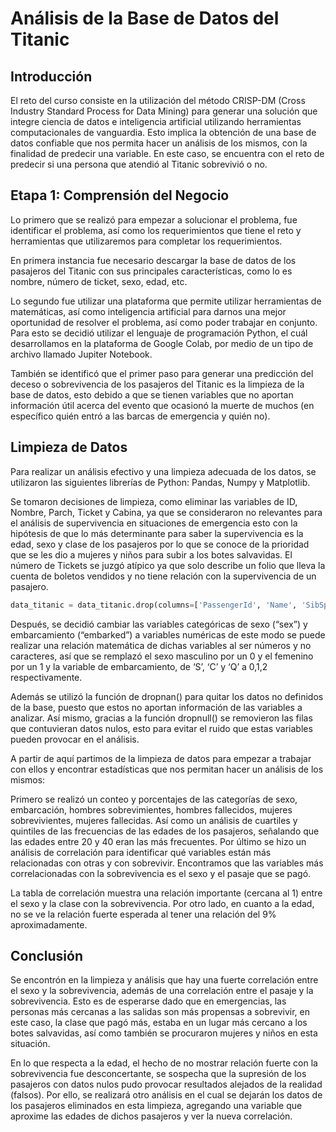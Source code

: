 # Análisis de la Base de Datos del Titanic

## Introducción

El reto del curso consiste en la utilización del método CRISP-DM (Cross Industry Standard Process for Data Mining) para generar una solución que integre ciencia de datos e inteligencia artificial utilizando herramientas computacionales de vanguardia. Esto implica la obtención de una base de datos confiable que nos permita hacer un análisis de los mismos, con la finalidad de predecir una variable. En este caso, se encuentra con el reto de predecir si una persona que atendió al Titanic sobrevivió o no. 

## Etapa 1: Comprensión del Negocio

Lo primero que se realizó para empezar a solucionar el problema, fue identificar el problema, así como los requerimientos que tiene el reto y herramientas que utilizaremos para completar los requerimientos.

En primera instancia fue necesario descargar la base de datos de los pasajeros del Titanic con sus principales características, como lo es nombre, número de ticket, sexo, edad, etc. 

Lo segundo fue utilizar una plataforma que permite utilizar herramientas de matemáticas, así como inteligencia artificial para darnos una mejor oportunidad de resolver el problema, así como poder trabajar en conjunto. Para esto se decidió utilizar el lenguaje de programación Python, el cuál desarrollamos en la plataforma de Google Colab, por medio de un tipo de archivo llamado Jupiter Notebook.

También se identificó que el primer paso para generar una predicción del deceso o sobrevivencia de los pasajeros del Titanic es la limpieza de la base de datos, esto debido a que se tienen variables que no aportan información útil acerca del evento que ocasionó la muerte de muchos (en específico quién entró a las barcas de emergencia y quién no).

## Limpieza de Datos

Para realizar un análisis efectivo y una limpieza adecuada de los datos, se utilizaron las siguientes librerías de Python: Pandas, Numpy y Matplotlib.

Se tomaron decisiones de limpieza, como eliminar las variables de ID, Nombre, Parch, Ticket y Cabina, ya que se consideraron no relevantes para el análisis de supervivencia en situaciones de emergencia esto con la hipótesis de que lo más determinante para saber la supervivencia es la edad, sexo y clase de los pasajeros por lo que se conoce de la prioridad que se les dio a mujeres y niños para subir a los botes salvavidas. El número de Tickets se juzgó atípico ya que solo describe un folio que lleva la cuenta de boletos vendidos y no tiene relación con la supervivencia de un pasajero. 

```python
data_titanic = data_titanic.drop(columns=['PassengerId', 'Name', 'SibSp', 'Parch', 'Ticket', 'Cabin'])
```

Después, se decidió cambiar las variables categóricas de sexo (“sex”) y embarcamiento (“embarked”) a variables numéricas de este modo se puede realizar una relación matemática de dichas variables al ser números y no caracteres, así que se remplazó el sexo masculino por un 0 y el femenino por un 1 y la variable de embarcamiento, de ‘S’, ‘C’ y ‘Q’ a 0,1,2 respectivamente.

Además se utilizó la función de dropnan() para quitar los datos no definidos de la base, puesto que estos no aportan información de las variables a analizar. Así mismo, gracias a la función dropnull() se removieron las filas que contuvieran datos nulos, esto para evitar el ruido que estas variables pueden provocar en el análisis.

A partir de aquí partimos de la limpieza de datos para empezar a trabajar con ellos y encontrar estadísticas que nos permitan hacer un análisis de los mismos:

Primero se realizó un conteo y porcentajes de las categorías de sexo, embarcación, hombres sobrevimientes, hombres fallecidos, mujeres sobrevivientes, mujeres fallecidas. Así como un análisis de cuartiles y quintiles de las frecuencias de las edades de los pasajeros, señalando que las edades entre 20 y 40 eran las más frecuentes. Por último se hizo un análisis de correlación para identificar qué variables están más relacionadas con otras y con sobrevivir. Encontramos que las variables más correlacionadas con la sobrevivencia es el sexo y el pasaje que se pagó. 

La tabla de correlación muestra una relación importante (cercana al 1) entre el sexo y la clase con  la sobrevivencia. Por otro lado, en cuanto a la edad, no se ve la relación fuerte esperada al tener una relación del 9% aproximadamente.

## Conclusión 

Se encontrón en la limpieza y análisis que hay una fuerte correlación entre el sexo y la sobrevivencia, además de una correlación entre el pasaje y la sobrevivencia. Esto es de esperarse dado que en emergencias, las personas más cercanas a las salidas son más propensas a sobrevivir, en este caso, la clase que pagó más, estaba en un lugar más cercano a los botes salvavidas, así como también se procuraron mujeres y niños en esta situación.

En lo que respecta a la edad, el hecho de no mostrar relación fuerte con la sobrevivencia fue desconcertante, se sospecha que la supresión de los pasajeros con datos nulos pudo provocar resultados alejados de la realidad (falsos). Por ello, se realizará otro análisis en el cual se dejarán los datos de los pasajeros eliminados en esta limpieza, agregando una variable que aproxime las edades de dichos pasajeros y ver la nueva correlación.


